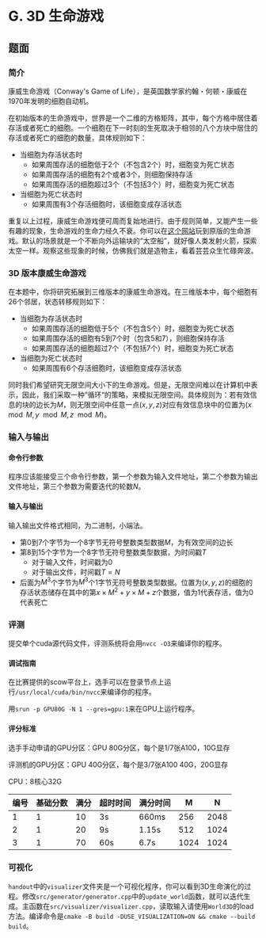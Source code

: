 # G. 3D 生命游戏

## 题面

### 简介

康威生命游戏（Conway's Game of Life），是英国数学家约翰・何顿・康威在1970年发明的细胞自动机。

在初始版本的生命游戏中，世界是一个二维的方格矩阵，其中，每个方格中居住着存活或者死亡的细胞。一个细胞在下一时刻的生死取决于相邻的八个方块中居住的存活或者死亡的细胞的数量，具体规则如下：

- 当细胞为存活状态时
  - 如果周围存活的细胞低于2个（不包含2个）时，细胞变为死亡状态
  - 如果周围存活的细胞有2个或者3个，则细胞保持存活
  - 如果周围存活的细胞超过3个（不包括3个）时，细胞变为死亡状态
- 当细胞为死亡状态时
  - 如果周围有3个存活细胞时，该细胞变成存活状态

重复以上过程，康威生命游戏便可周而复始地进行。由于规则简单，又能产生一些有趣的现象，生命游戏的生命力经久不衰。你可以在[这个网站](https://conwaylife.com/)玩到原版的生命游戏。默认的场景就是一个不断向外运输块的“太空船”，就好像人类发射火箭，探索太空一样。观察这些现象的时候，仿佛我们就是造物主，看着芸芸众生忙碌奔波。

### 3D 版本康威生命游戏

在本题中，你将研究拓展到三维版本的康威生命游戏。在三维版本中，每个细胞有26个邻居，状态转移规则如下：

- 当细胞为存活状态时
  - 如果周围存活的细胞低于5个（不包含5个）时，细胞变为死亡状态
  - 如果周围存活的细胞有5到7个时（包含5和7），则细胞保持存活
  - 如果周围存活的细胞超过7个（不包括7个）时，细胞变为死亡状态
- 当细胞为死亡状态时
  - 如果周围有6个存活细胞时，该细胞变成存活状态

同时我们希望研究无限空间大小下的生命游戏。但是，无限空间难以在计算机中表示，因此，我们采取一种”循环“的策略，来模拟无限空间。具体规则为：若有效信息的块的边长为$M$，则无限空间中任意一点$(x, y, z)$对应有效信息块中的位置为$(x \mod M, y \mod M, z \mod M)$。

### 输入与输出

#### 命令行参数

程序应该能接受三个命令行参数，第一个参数为输入文件地址，第二个参数为输出文件地址，第三个参数为需要迭代的轮数$N$。

#### 输入与输出

输入输出文件格式相同，为二进制，小端法。

- 第$0$到$7$个字节为一个8字节无符号整数类型数据$M$，为有效空间的边长
- 第$8$到$15$个字节为一个8字节无符号整数类型数据，为时间戳$T$
  - 对于输入文件，时间戳为0
  - 对于输出文件，时间戳$T=N$
- 后面为$M^3$个字节为$M^3$个1字节无符号整数类型数据。位置为$(x,y,z)$的细胞的存活状态储存在其中的第$x \times M^2 + y \times M + z$个数据，值为1代表存活，值为0代表死亡

### 评测

提交单个cuda源代码文件，评测系统将会用`nvcc -O3`来编译你的程序。

#### 调试指南

在比赛提供的scow平台上，选手可以在登录节点上运行`/usr/local/cuda/bin/nvcc`来编译你的程序。

用`srun -p GPU80G -N 1 --gres=gpu:1`来在GPU上运行程序。

#### 评分标准

选手手动申请的GPU分区：GPU 80G分区，每个是1/7张A100，10G显存

评测机的GPU分区：GPU 40G分区，每个是3/7张A100 40G，20G显存

CPU：8核心32G

| 编号 | 基础分数 | 满分 | 超时时间 | 满分时间 | M | N |
| --- | -------- | --- | -------- | -------- | - |---|
| 1 | 1 | 10 | 3s | 660ms  | 256 | 2048 |
| 2 | 1 | 20 | 9s | 1.15s | 512 | 1024 |
| 3 | 1 | 70 | 60s | 6.7s | 1024 | 1024 |

### 可视化

`handout`中的`visualizer`文件夹是一个可视化程序，你可以看到3D生命演化的过程。修改`src/generator/generator.cpp`中的`update_world`函数，就可以迭代生成。主函数在`src/visualizer/visualizer.cpp`，读取输入请使用`World3D`的load方法。编译命令是`cmake -B build -DUSE_VISUALIZATION=ON && cmake --build build`。
